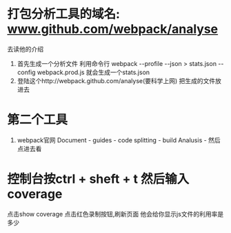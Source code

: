 # 打包分析工具的域名: www.github.com/webpack/analyse
去读他的介绍
1. 首先生成一个分析文件 利用命令行 webpack --profile --json > stats.json --config webpack.prod.js  就会生成一个stats.json
2. 登陆这个http://webpack.github.com/analyse(要科学上网) 把生成的文件放进去

# 第二个工具
1. webpack官网 Document - guides - code splitting - build Analusis - 然后点进去看

# 控制台按ctrl + sheft + t 然后输入coverage
点击show coverage 点击红色录制按钮,刷新页面
他会给你显示js文件的利用率是多少